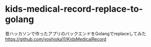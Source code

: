 # kids-medical-record-replace-to-golang

昔ハッカソンで作ったアプリのバックエンドをGolangでreplaceしてみた  
https://github.com/yoshioka11/KidsMedicalRecord

